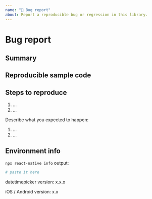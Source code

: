 ```yaml
---
name: "🐛 Bug report"
about: Report a reproducible bug or regression in this library.
---
```


# Bug report

<!--
👋 Hi!

🚨 Please read the following carefully before opening a new issue. Your issue probably will
be closed if it doesn't follow the template. 🚨

Before submitting a new issue, please:

- Test using the latest release of the library in a React Native project, as maybe your bug has been already fixed.
- Check for possible duplicate issues, with possible answers.

Still ready? Fill the template. 👇
-->

## Summary

<!--
Provide a clear and concise description of what the bug is.
If you're asking for help, please make it easy for us to help you!
-->

## Reproducible sample code

<!--
- You must provide a **minimal and easy-to-run** reproduction of your issue - [how to create a minimal reproduction?](https://stackoverflow.com/help/mcve). We're a small team of maintainers and do not have time to try reproduce bugs ourselves.
- Please try to reproduce the bugs on the provided example app. Either provide a link to the repo that reproduces the bug or provide your code that reproduces the issue and that we can easily use.
- Provide other samples: error messages / stack traces, screenshots, gifs, as suitable.
-->

## Steps to reproduce

<!--
- Explain the steps we need to take to reproduce the issue:
-->

1. …
2. …

Describe what you expected to happen:

1. …
2. …

## Environment info

<!--
If you're using Expo, please state the version of it.
Run `npx react-native info` in your terminal and paste the results here. Also, include the *precise* version number of this library that you are using in the project.
-->

`npx react-native info` output:

```bash
# paste it here
```

datetimepicker version: x.x.x

iOS / Android version: x.x
